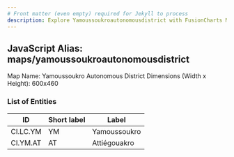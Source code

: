 ```yaml
---
# Front matter (even empty) required for Jekyll to process
description: Explore Yamoussoukroautonomousdistrict with FusionCharts Maps – Detailed features for seamless integration. Try now & enhance your data visualization today! 
---
```


## JavaScript Alias: maps/yamoussoukroautonomousdistrict

Map Name: Yamoussoukro Autonomous District
Dimensions (Width x Height): 600x460

### List of Entities

ID | Short label | Label
---|---|---|
CI.LC.YM|YM|Yamoussoukro
CI.YM.AT|AT|Attiégouakro
